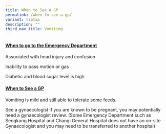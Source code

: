 ```yaml
---
title: When to See a GP
permalink: /when-to-see-a-gp/
variant: tiptap
description: ""
third_nav_title: Vomiting
---
```

<h4><strong><u>When to go to the Emergency Department</u></strong></h4>
<p></p>
<p>Associated with head injury and confusion</p>
<p></p>
<p>Inability to pass motion or gas</p>
<p></p>
<p>Diabetic and blood sugar level is high</p>
<p></p>
<p></p>
<h4><strong><u>When to See a GP</u></strong></h4>
<p></p>
<p>Vomiting is mild and still able to tolerate some feeds.</p>
<p></p>
<p>See a gynaecologist if you are known to be pregnant, you may potentially
need a gynaecologist review. (Some Emergency Department such as Sengkang
Hospital and Changi General Hospital does not have an on-site Gynaecologist
and you may need to be transferred to another hospital)</p>